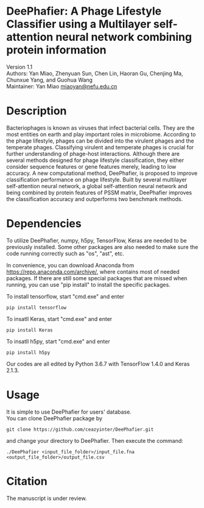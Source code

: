 # DeePhafier: A Phage Lifestyle Classifier using a Multilayer self-attention neural network combining protein information
Version 1.1 <br>
Authors: Yan Miao, Zhenyuan Sun, Chen Lin, Haoran Gu, Chenjing Ma, Chunxue Yang, and Guohua Wang <br>
Maintainer: Yan Miao miaoyan@nefu.edu.cn 

# Description
Bacteriophages is known as viruses that infect bacterial cells. They are the most entities on earth and play important roles in microbiome. According to the phage lifestyle, phages can be divided into the virulent phages and the temperate phages. Classifying virulent and temperate phages is crucial for further understanding of phage-host interactions. Although there are several methods designed for phage lifestyle classification, they either consider sequence features or gene features merely, leading to low accuracy. A new computational method, DeePhafier, is proposed to improve classification performance on phage lifestyle. Built by several multilayer self-attention neural network, a global self-attention neural network and being combined by protein features of PSSM matrix, DeePhafier improves the classification accuracy and outperforms two benchmark methods. 

# Dependencies
To utilize DeePhafier, numpy, h5py, TensorFlow, Keras are needed to be previously installed. Some other packages are also needed to make sure the code running correctly such as "os", "ast", etc.

In convenience, you can download Anaconda from https://repo.anaconda.com/archive/, where contains most of needed packages. If there are still some special packages that are missed when running, you can use "pip install" to install the specific packages. 

To install tensorflow, start "cmd.exe" and enter <br>
```
pip install tensorflow
```
To insatll Keras, start "cmd.exe" and enter <br>
```
pip install Keras
```
To insatll h5py, start "cmd.exe" and enter <br>
```
pip install h5py
```
Our codes are all edited by Python 3.6.7 with TensorFlow 1.4.0 and Keras 2.1.3.

# Usage
It is simple to use DeePhafier for users' database. <br>
You can clone DeePhafier package by <br>
```
git clone https://github.com/ceazyinter/DeePhafier.git
```
and change your directory to DeePhafier. 
Then execute the command:
```
./DeePhafier <input_file_folder>/input_file.fna <output_file_folder>/output_file.csv
```


# Citation
The manuscript is under review.
